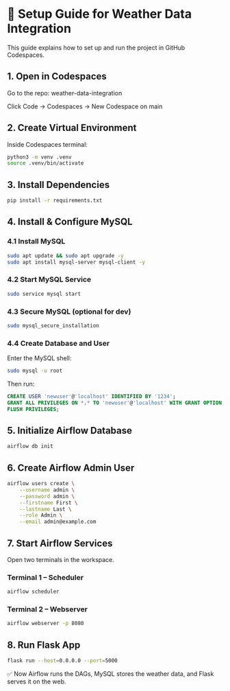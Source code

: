 # 📘 Setup Guide for Weather Data Integration

This guide explains how to set up and run the project in GitHub Codespaces.

## 1. Open in Codespaces

Go to the repo: weather-data-integration

Click Code → Codespaces → New Codespace on main

## 2. Create Virtual Environment

Inside Codespaces terminal:
```bash
python3 -m venv .venv
source .venv/bin/activate
```

## 3. Install Dependencies
```bash
pip install -r requirements.txt
```

## 4. Install & Configure MySQL
### 4.1 Install MySQL
```bash
sudo apt update && sudo apt upgrade -y
sudo apt install mysql-server mysql-client -y
```

### 4.2 Start MySQL Service
```bash
sudo service mysql start
```

### 4.3 Secure MySQL (optional for dev)
```bash
sudo mysql_secure_installation
```

### 4.4 Create Database and User

Enter the MySQL shell:
```bash
sudo mysql -u root
```

Then run:
```sql
CREATE USER 'newuser'@'localhost' IDENTIFIED BY '1234';
GRANT ALL PRIVILEGES ON *.* TO 'newuser'@'localhost' WITH GRANT OPTION;
FLUSH PRIVILEGES;
```

## 5. Initialize Airflow Database
```bash
airflow db init
```

## 6. Create Airflow Admin User
```bash
airflow users create \
    --username admin \
    --password admin \
    --firstname First \
    --lastname Last \
    --role Admin \
    --email admin@example.com
```

## 7. Start Airflow Services

Open two terminals in the workspace.

### Terminal 1 – Scheduler
```bash
airflow scheduler
```

### Terminal 2 – Webserver
```bash
airflow webserver -p 8080
```

## 8. Run Flask App
```bash
flask run --host=0.0.0.0 --port=5000
```

✅ Now Airflow runs the DAGs, MySQL stores the weather data, and Flask serves it on the web.